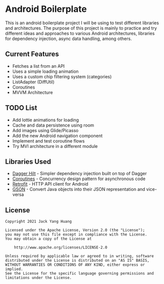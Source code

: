 # Android Boilerplate

This is an android boilerplate project I will be using to test different libraries and architectures.
The purpose of this project is mainly to practice and try different ideas and approaches to various Android architectures, libraries for dependency injection, async data handling, among others.

## Current Features
- Fetches a list from an API
- Uses a simple loading animation
- Uses a custom chip filtering system (categories)
- ListAdapter (DiffUtil)
- Coroutines
- MVVM Architecture

## TODO List
- Add lottie animations for loading
- Cache and data persistence using room
- Add images using Glide/Picasso
- Add the new Android navigation component
- Implement and test coroutine flows
- Try MVI architecture in a different module

## Libraries Used
- [Dagger Hilt](https://dagger.dev/hilt/) - Simpler dependency injection built on top of Dagger
- [Coroutines](https://developer.android.com/kotlin/coroutines) - Concurrency design pattern for asynchronous code
- [Retrofit](https://square.github.io/retrofit/) - HTTP API client for Android
- [GSON](https://github.com/google/gson) - Convert Java objects into their JSON representation and vice-versa

## License

    Copyright 2021 Jack Yang Huang

    Licensed under the Apache License, Version 2.0 (the "License");
    you may not use this file except in compliance with the License.
    You may obtain a copy of the License at

        http://www.apache.org/licenses/LICENSE-2.0

    Unless required by applicable law or agreed to in writing, software
    distributed under the License is distributed on an "AS IS" BASIS,
    WITHOUT WARRANTIES OR CONDITIONS OF ANY KIND, either express or implied.
    See the License for the specific language governing permissions and
    limitations under the License.